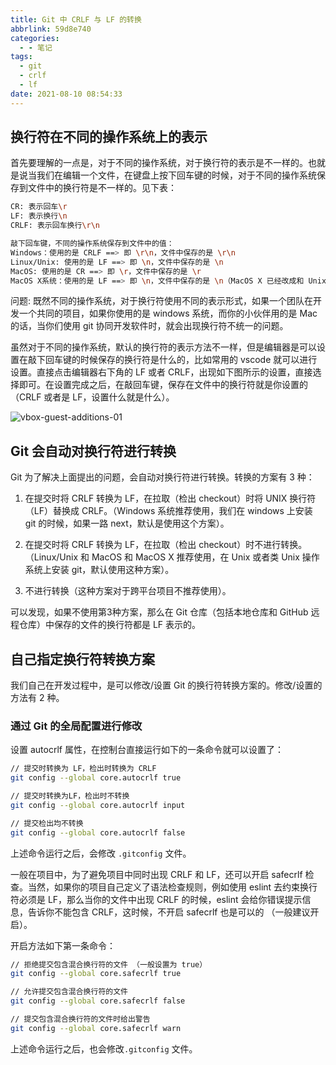 ```yaml
---
title: Git 中 CRLF 与 LF 的转换
abbrlink: 59d8e740
categories:
  - - 笔记
tags:
  - git
  - crlf
  - lf
date: 2021-08-10 08:54:33
---
```


## 换行符在不同的操作系统上的表示

首先要理解的一点是，对于不同的操作系统，对于换行符的表示是不一样的。也就是说当我们在编辑一个文件，在键盘上按下回车键的时候，对于不同的操作系统保存到文件中的换行符是不一样的。见下表：

```sh
CR: 表示回车\r
LF: 表示换行\n
CRLF: 表示回车换行\r\n

敲下回车键，不同的操作系统保存到文件中的值：
Windows：使用的是 CRLF ==> 即 \r\n，文件中保存的是 \r\n
Linux/Unix: 使用的是 LF ==> 即 \n，文件中保存的是 \n
MacOS: 使用的是 CR ==> 即 \r，文件中保存的是 \r
MacOS X系统：使用的是 LF ==> 即 \n，文件中保存的是 \n（MacOS X 已经改成和 Unix/Linx 一样使用 LF）
```

问题: 既然不同的操作系统，对于换行符使用不同的表示形式，如果一个团队在开发一个共同的项目，如果你使用的是 windows 系统，而你的小伙伴用的是 Mac 的话，当你们使用 git 协同开发软件时，就会出现换行符不统一的问题。

虽然对于不同的操作系统，默认的换行符的表示方法不一样，但是编辑器是可以设置在敲下回车键的时候保存的换行符是什么的，比如常用的 vscode 就可以进行设置。直接点击编辑器右下角的 LF 或者 CRLF，出现如下图所示的设置，直接选择即可。在设置完成之后，在敲回车键，保存在文件中的换行符就是你设置的（CRLF 或者是 LF，设置什么就是什么）。

![vbox-guest-additions-01](/images/git-crlf-lf.png)

## Git 会自动对换行符进行转换

Git 为了解决上面提出的问题，会自动对换行符进行转换。转换的方案有 3 种：

1. 在提交时将 CRLF 转换为 LF，在拉取（检出 checkout）时将 UNIX 换行符（LF）替换成 CRLF。（Windows 系统推荐使用，我们在 windows 上安装 git 的时候，如果一路 next，默认是使用这个方案）。

2. 在提交时将 CRLF 转换为 LF，在拉取（检出 checkout）时不进行转换。（Linux/Unix 和 MacOS 和 MacOS X 推荐使用，在 Unix 或者类 Unix 操作系统上安装 git，默认使用这种方案）。

3. 不进行转换（这种方案对于跨平台项目不推荐使用）。

可以发现，如果不使用第3种方案，那么在 Git 仓库（包括本地仓库和 GitHub 远程仓库）中保存的文件的换行符都是 LF 表示的。

## 自己指定换行符转换方案

我们自己在开发过程中，是可以修改/设置 Git 的换行符转换方案的。修改/设置的方法有 2 种。

### 通过 Git 的全局配置进行修改

设置 autocrlf 属性，在控制台直接运行如下的一条命令就可以设置了：

```sh
// 提交时转换为 LF，检出时转换为 CRLF
git config --global core.autocrlf true   

// 提交时转换为LF，检出时不转换
git config --global core.autocrlf input   

// 提交检出均不转换
git config --global core.autocrlf false
```

上述命令运行之后，会修改 `.gitconfig` 文件。

一般在项目中，为了避免项目中同时出现 CRLF 和 LF，还可以开启 safecrlf 检查。当然，如果你的项目自己定义了语法检查规则，例如使用 eslint 去约束换行符必须是 LF，那么当你的文件中出现 CRLF 的时候，eslint 会给你错误提示信息，告诉你不能包含 CRLF，这时候，不开启 safecrlf 也是可以的 （一般建议开启）。

开启方法如下第一条命令：

```sh
// 拒绝提交包含混合换行符的文件 （一般设置为 true）
git config --global core.safecrlf true   

// 允许提交包含混合换行符的文件
git config --global core.safecrlf false   

// 提交包含混合换行符的文件时给出警告
git config --global core.safecrlf warn
```

上述命令运行之后，也会修改`.gitconfig` 文件。
